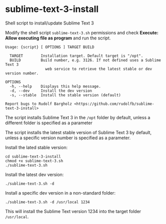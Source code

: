 # sublime-text-3-install
Shell script to install/update Sublime Text 3

Modify the shell script `sublime-text-3.sh` permissions and check **Execute: Allow executing file as program** and run the script.

```
Usage: {script} [ OPTIONS ] TARGET BUILD

  TARGET        Installation target. Default target is "/opt".
  BUILD         Build number, e.g. 3126. If not defined uses a Sublime Text 3 
                  web service to retrieve the latest stable or dev version number.

OPTIONS
  -h, --help    Displays this help message.
  -d, --dev     Install the dev version
  -s, --stable  Install the stable version (default)
  
Report bugs to Rudolf Bargholz <https://github.com/rudolfb/sublime-text-3-install>
```

The script installs Sublime Text 3 in the `/opt` folder by default, unless a different folder is specified as a parameter

The script installs the latest stable version of Sublime Text 3 by default, unless a specific version number is specified as a parameter.


Install the lated stable version:
```shell
cd sublime-text-3-install
chmod +x sublime-text-3.sh
./sublime-text-3.sh
```

Install the latest dev version:
```shell
./sublime-text-3.sh -d
```

Install a specific dev version in a non-standard folder:
```shell
./sublime-text-3.sh -d /usr/local 1234
```
This will install the Sublime Text version 1234 into the target folder `/usr/local`.

